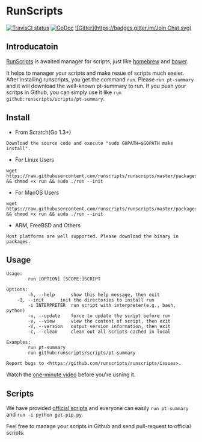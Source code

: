 # RunScripts

[![TravisCI status](https://secure.travis-ci.org/runscripts/runscripts.png)](http://travis-ci.org/runscripts/runscripts) [![GoDoc](https://godoc.org/github.com/runscripts/runscripts?status.svg)](https://godoc.org/github.com/runscripts/runscripts) [![Gitter](https://badges.gitter.im/Join Chat.svg)](https://gitter.im/runscripts/runscripts?utm_source=badge&utm_medium=badge&utm_campaign=pr-badge&utm_content=badge)

## Introducatoin

[RunScripts](https://github.com/runscripts/runscripts) is awaited manager for scripts, just like [homebrew](https://github.com/Homebrew/homebrew) and [bower](https://github.com/bower/bower).

It helps to manager your scripts and make resue of scripts much easier. After installing runscripts, you get the command `run`. Please `run pt-summary` and it will download the well-known pt-summary to run. If you push your scritps in Github, you can simply use it like `run github:runscripts/scripts/pt-summary`.

## Install

* From Scratch(Go 1.3+)

```
Download the source code and execute "sudo GOPATH=$GOPATH make install".
```

* For Linux Users

```
wget https://raw.githubusercontent.com/runscripts/runscripts/master/packages/linux_amd64/run && chmod +x run && sudo ./run --init
```

* For MacOS Users

```
wget https://raw.githubusercontent.com/runscripts/runscripts/master/packages/darwin_amd64/run && chmod +x run && sudo ./run --init
```

* ARM, FreeBSD and Others

```
Most platforms are well supported. Please download the binary in packages.
```

## Usage

```
Usage:
        run [OPTION] [SCOPE:]SCRIPT

Options:
        -h, --help      show this help message, then exit
	-I, --init      init the directories to install run
        -i INTERPRETER  run script with interpreter(e.g., bash, python)
        -u, --update    force to update the script before run
        -v, --view      view the content of script, then exit
        -V, --version   output version information, then exit
        -c, --clean     clean out all scripts cached in local

Examples:
        run pt-summary
        run github:runscripts/scripts/pt-summary

Report bugs to <https://github.com/runscripts/runscripts/issues>.
```

Watch the [one-minute video](https://www.youtube.com/watch?v=WXUcJvrZP6M) before you're usning it.

## Scripts

We have provided [official scripts](https://github.com/runscripts/script) and everyone can easily `run pt-summary` and `run -i python get-pip.py`.

Feel free to manage your scripts in Github and send pull-request to official scripts.

